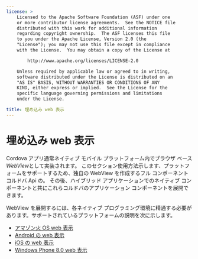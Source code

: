 ```yaml
---
license: >
    Licensed to the Apache Software Foundation (ASF) under one
    or more contributor license agreements.  See the NOTICE file
    distributed with this work for additional information
    regarding copyright ownership.  The ASF licenses this file
    to you under the Apache License, Version 2.0 (the
    "License"); you may not use this file except in compliance
    with the License.  You may obtain a copy of the License at

        http://www.apache.org/licenses/LICENSE-2.0

    Unless required by applicable law or agreed to in writing,
    software distributed under the License is distributed on an
    "AS IS" BASIS, WITHOUT WARRANTIES OR CONDITIONS OF ANY
    KIND, either express or implied.  See the License for the
    specific language governing permissions and limitations
    under the License.

title: 埋め込み web 表示
---
```


# 埋め込み web 表示

Cordova アプリ通常ネイティブ モバイル プラットフォーム内でブラウザ ベース*WebView*として実装されます。 このセクション使用方法示します、プラットフォームをサポートするため、独自の WebView を作成するフル コンポーネント コルドバ Api の。 その後、ハイブリッド アプリケーションでのネイティブ コンポーネントと共にこれらコルドバのアプリケーション コンポーネントを展開できます。

WebView を展開するには、各ネイティブ プログラミング環境に精通する必要があります。サポートされているプラットフォームの説明を次に示します。

*   [アマゾン火 OS web 表示](../../platforms/amazonfireos/webview.html)
*   [Android の web 表示](../../platforms/android/webview.html)
*   [iOS の web 表示](../../platforms/ios/webview.html)
*   [Windows Phone 8.0 web 表示](../../platforms/wp8/webview.html)